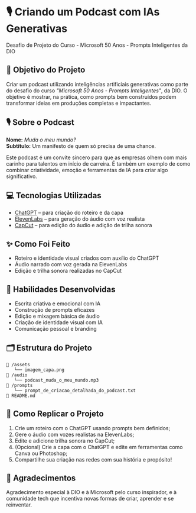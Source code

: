 
# 🎙️ Criando um Podcast com IAs Generativas  
Desafio de Projeto do Curso - Microsoft 50 Anos - Prompts Inteligentes da DIO

## 🎯 Objetivo do Projeto  
Criar um podcast utilizando inteligências artificiais generativas como parte do desafio do curso *"Microsoft 50 Anos - Prompts Inteligentes"*, da DIO. O objetivo é mostrar, na prática, como prompts bem construídos podem transformar ideias em produções completas e impactantes.

## 🎙️ Sobre o Podcast  
**Nome:** *Muda o meu mundo?*  
**Subtítulo:** Um manifesto de quem só precisa de uma chance.  

Este podcast é um convite sincero para que as empresas olhem com mais carinho para talentos em início de carreira. É também um exemplo de como combinar criatividade, emoção e ferramentas de IA para criar algo significativo.

## 💻 Tecnologias Utilizadas
- [ChatGPT](https://chat.openai.com/) – para criação do roteiro e da capa  
- [ElevenLabs](https://beta.elevenlabs.io/) – para geração do áudio com voz realista  
- [CapCut](https://www.capcut.com/pt-br/) – para edição do áudio e adição de trilha sonora

## ✨ Como Foi Feito
- Roteiro e identidade visual criados com auxílio do ChatGPT  
- Áudio narrado com voz gerada na ElevenLabs  
- Edição e trilha sonora realizadas no CapCut

## 🧠 Habilidades Desenvolvidas
- Escrita criativa e emocional com IA  
- Construção de prompts eficazes  
- Edição e mixagem básica de áudio  
- Criação de identidade visual com IA  
- Comunicação pessoal e branding

## 🗂️ Estrutura do Projeto

```
📁 /assets
   └── imagem_capa.png
📁 /audio
   └── podcast_muda_o_meu_mundo.mp3
📁 /prompts
   └── prompt_de_criacao_detalhada_do_podcast.txt
📄 README.md
```

## 🚀 Como Replicar o Projeto
1. Crie um roteiro com o ChatGPT usando prompts bem definidos;  
2. Gere o áudio com vozes realistas na ElevenLabs;  
3. Edite e adicione trilha sonora no CapCut;  
4. (Opcional) Crie a capa com o ChatGPT e edite em ferramentas como Canva ou Photoshop;  
5. Compartilhe sua criação nas redes com sua história e propósito!

## 🤝 Agradecimentos  
Agradecimento especial à DIO e à Microsoft pelo curso inspirador, e à comunidade tech que incentiva novas formas de criar, aprender e se reinventar.
